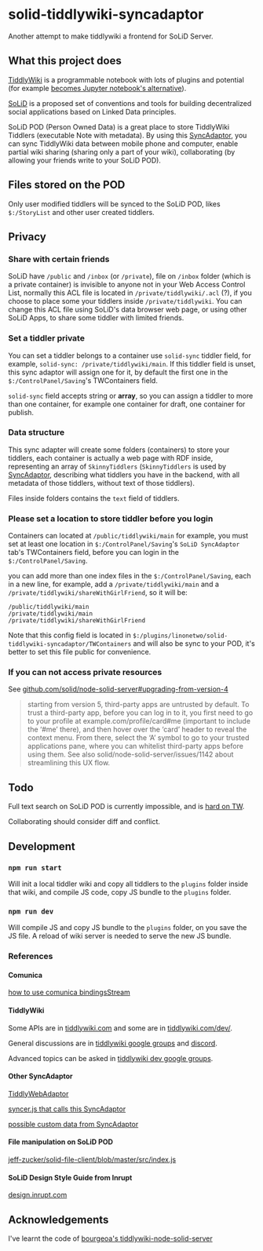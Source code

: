 # solid-tiddlywiki-syncadaptor

Another attempt to make tiddlywiki a frontend for SoLiD Server.

## What this project does

[TiddlyWiki](http://tiddlywiki.com/) is a programmable notebook with lots of plugins and potential (for example [becomes Jupyter notebook's alternative](https://github.com/Jermolene/TiddlyWiki5/pull/3461)).

[SoLiD](https://solid.mit.edu/) is a proposed set of conventions and tools for building decentralized social applications based on Linked Data principles.

SoLiD POD (Person Owned Data) is a great place to store TiddlyWiki Tiddlers (executable Note with metadata). By using this [SyncAdaptor](https://tiddlywiki.com/dev/#Syncadaptor), you can sync TiddlyWiki data between mobile phone and computer, enable partial wiki sharing (sharing only a part of your wiki), collaborating (by allowing your friends write to your SoLiD POD).

## Files stored on the POD

Only user modified tiddlers will be synced to the SoLiD POD, likes `$:/StoryList` and other user created tiddlers.

## Privacy

### Share with certain friends

SoLiD have `/public` and `/inbox` (or `/private`), file on `/inbox` folder (which is a private container) is invisible to anyone not in your Web Access Control List, normally this ACL file is located in `/private/tiddlywiki/.acl` (?), if you choose to place some your tiddlers inside `/private/tiddlywiki`. You can change this ACL file using SoLiD's data browser web page, or using other SoLiD Apps, to share some tiddler with limited friends.

### Set a tiddler private

You can set a tiddler belongs to a container use `solid-sync` tiddler field, for example, `solid-sync: /private/tiddlywiki/main`. If this tiddler field is unset, this sync adaptor will assign one for it, by default the first one in the `$:/ControlPanel/Saving`'s TWContainers field.

`solid-sync` field accepts string or **array**, so you can assign a tiddler to more than one container, for example one container for draft, one container for publish.

### Data structure

This sync adapter will create some folders (containers) to store your tiddlers, each container is actually a web page with RDF inside, representing an array of `SkinnyTiddlers` (`SkinnyTiddlers` is used by [SyncAdaptor](https://tiddlywiki.com/dev/#Syncadaptor), describing what tiddlers you have in the backend, with all metadata of those tiddlers, without text of those tiddlers).

Files inside folders contains the `text` field of tiddlers.

### Please set a location to store tiddler before you login

Containers can located at `/public/tiddlywiki/main` for example, you must set at least one location in `$:/ControlPanel/Saving`'s `SoLiD SyncAdaptor` tab's TWContainers field, before you can login in the `$:/ControlPanel/Saving`.

you can add more than one index files in the `$:/ControlPanel/Saving`, each in a new line, for example, add a `/private/tiddlywiki/main` and a `/private/tiddlywiki/shareWithGirlFriend`, so it will be:

```config
/public/tiddlywiki/main
/private/tiddlywiki/main
/private/tiddlywiki/shareWithGirlFriend
```

Note that this config field is located in `$:/plugins/linonetwo/solid-tiddlywiki-syncadaptor/TWContainers` and will also be sync to your POD, it's better to set this file public for convenience.

### If you can not access private resources

See [github.com/solid/node-solid-server#upgrading-from-version-4](https://github.com/solid/node-solid-server#upgrading-from-version-4)

> starting from version 5, third-party apps are untrusted by default. To trust a third-party app, before you can log in to it, you first need to go to your profile at example.com/profile/card#me (important to include the ‘#me’ there), and then hover over the ‘card’ header to reveal the context menu. From there, select the ‘A’ symbol to go to your trusted applications pane, where you can whitelist third-party apps before using them. See also solid/node-solid-server/issues/1142 about streamlining this UX flow.

## Todo

Full text search on SoLiD POD is currently impossible, and is [hard on TW](https://github.com/rsc/tiddly/issues/3).

Collaborating should consider diff and conflict.

## Development

### `npm run start`

Will init a local tiddler wiki and copy all tiddlers to the `plugins` folder inside that wiki, and compile JS code, copy JS bundle to the `plugins` folder.

### `npm run dev`

Will compile JS and copy JS bundle to the `plugins` folder, on you save the JS file. A reload of wiki server is needed to serve the new JS bundle.

### References

#### Comunica

[how to use comunica bindingsStream](https://github.com/comunica/comunica/issues/445)

#### TiddlyWiki

Some APIs are in [tiddlywiki.com](https://tiddlywiki.com/) and some are in [tiddlywiki.com/dev/](https://tiddlywiki.com/dev/).

General discussions are in [tiddlywiki google groups](https://groups.google.com/forum/#!forum/tiddlywiki) and [discord](https://discord.gg/tYzK9eC).

Advanced topics can be asked in [tiddlywiki dev google groups](https://groups.google.com/forum/#!forum/tiddlywikidev).

#### Other SyncAdaptor

[TiddlyWebAdaptor](https://github.com/Jermolene/TiddlyWiki5/blob/c05c0d3df66e587f35c5cd3eedcac432b1eed012/plugins/tiddlywiki/tiddlyweb/tiddlywebadaptor.js)

[syncer.js that calls this SyncAdaptor](https://github.com/Jermolene/TiddlyWiki5/blob/master/core/modules/syncer.js)

[possible custom data from SyncAdaptor](https://github.com/Jermolene/TiddlyWiki5/issues/3938)

#### File manipulation on SoLiD POD

[jeff-zucker/solid-file-client/blob/master/src/index.js](https://github.com/jeff-zucker/solid-file-client/blob/master/src/index.js)

#### SoLiD Design Style Guide from Inrupt

[design.inrupt.com](https://design.inrupt.com/atomic-core/)

## Acknowledgements

I've learnt the code of [bourgeoa's tiddlywiki-node-solid-server](https://github.com/bourgeoa/tiddlywiki-node-solid-server)
